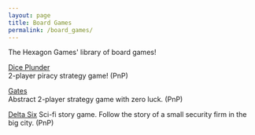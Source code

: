 ```yaml
---
layout: page
title: Board Games
permalink: /board_games/
---
```

The Hexagon Games' library of board games!  

[Dice Plunder](/dice-plunder/ "Dice Plunder")  
2-player piracy strategy game! (PnP)

[Gates](/gates/ "Gates")  
Abstract 2-player strategy game with zero luck. (PnP)

[Delta Six](/delta-six/ "Delta Six")
Sci-fi story game. Follow the story of a small security firm in the big city. (PnP)
